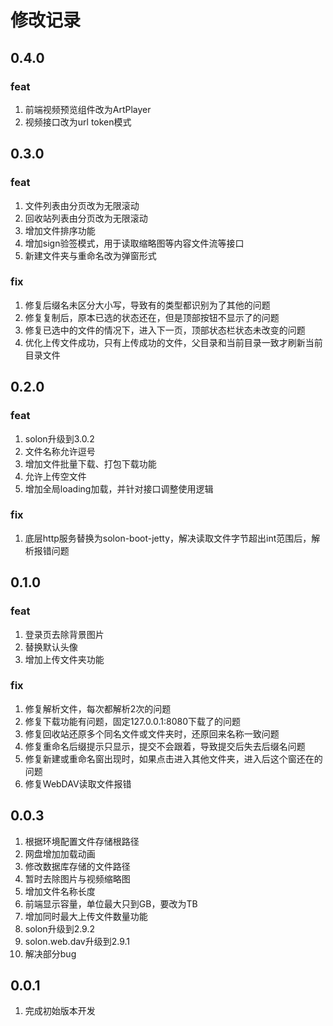 # 修改记录

## 0.4.0

### feat

1. 前端视频预览组件改为ArtPlayer
2. 视频接口改为url token模式

## 0.3.0

### feat

1. 文件列表由分页改为无限滚动
2. 回收站列表由分页改为无限滚动
3. 增加文件排序功能
4. 增加sign验签模式，用于读取缩略图等内容文件流等接口
5. 新建文件夹与重命名改为弹窗形式

### fix

1. 修复后缀名未区分大小写，导致有的类型都识别为了其他的问题
2. 修复复制后，原本已选的状态还在，但是顶部按钮不显示了的问题
3. 修复已选中的文件的情况下，进入下一页，顶部状态栏状态未改变的问题
4. 优化上传文件成功，只有上传成功的文件，父目录和当前目录一致才刷新当前目录文件

## 0.2.0

### feat

1. solon升级到3.0.2
2. 文件名称允许逗号
3. 增加文件批量下载、打包下载功能
4. 允许上传空文件
5. 增加全局loading加载，并针对接口调整使用逻辑

### fix

1. 底层http服务替换为solon-boot-jetty，解决读取文件字节超出int范围后，解析报错问题

## 0.1.0

### feat

1. 登录页去除背景图片
2. 替换默认头像
3. 增加上传文件夹功能

### fix

1. 修复解析文件，每次都解析2次的问题
2. 修复下载功能有问题，固定127.0.0.1:8080下载了的问题
3. 修复回收站还原多个同名文件或文件夹时，还原回来名称一致问题
4. 修复重命名后缀提示只显示，提交不会跟着，导致提交后失去后缀名问题
5. 修复新建或重命名窗出现时，如果点击进入其他文件夹，进入后这个窗还在的问题
6. 修复WebDAV读取文件报错

## 0.0.3

1. 根据环境配置文件存储根路径
2. 网盘增加加载动画
3. 修改数据库存储的文件路径
4. 暂时去除图片与视频缩略图
5. 增加文件名称长度
6. 前端显示容量，单位最大只到GB，要改为TB
7. 增加同时最大上传文件数量功能
8. solon升级到2.9.2
9. solon.web.dav升级到2.9.1
10. 解决部分bug

## 0.0.1

1. 完成初始版本开发